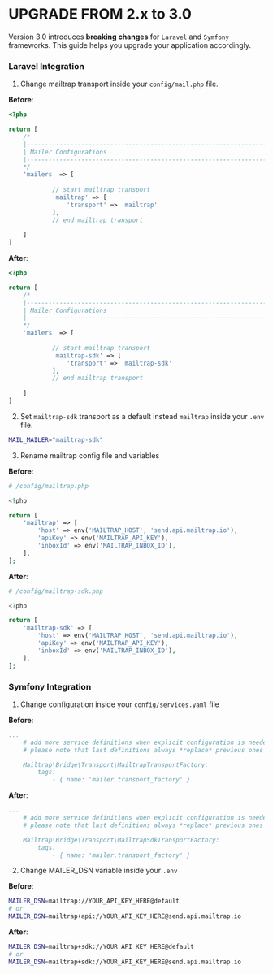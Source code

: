 UPGRADE FROM 2.x to 3.0
=======================

Version 3.0 introduces **breaking changes** for `Laravel` and `Symfony` frameworks. 
This guide helps you upgrade your application accordingly.


### Laravel Integration

1. Change mailtrap transport inside your `config/mail.php` file.

__Before__: 
```php
<?php

return [
    /*
    |--------------------------------------------------------------------------
    | Mailer Configurations
    |--------------------------------------------------------------------------
    */
    'mailers' => [
    
            // start mailtrap transport
            'mailtrap' => [
                'transport' => 'mailtrap'
            ],
            // end mailtrap transport
    
    ]
]
```
  __After__:
```php
<?php

return [
    /*
    |--------------------------------------------------------------------------
    | Mailer Configurations
    |--------------------------------------------------------------------------
    */
    'mailers' => [
    
            // start mailtrap transport
            'mailtrap-sdk' => [
                'transport' => 'mailtrap-sdk'
            ],
            // end mailtrap transport
    
    ]
]
```

2. Set `mailtrap-sdk` transport as a default instead `mailtrap` inside your `.env` file.

```bash
MAIL_MAILER="mailtrap-sdk"
```

3. Rename mailtrap config file and variables

__Before__:
```php
# /config/mailtrap.php

<?php

return [
    'mailtrap' => [
        'host' => env('MAILTRAP_HOST', 'send.api.mailtrap.io'),
        'apiKey' => env('MAILTRAP_API_KEY'),
        'inboxId' => env('MAILTRAP_INBOX_ID'),
    ],
];
```
__After__:
```php
# /config/mailtrap-sdk.php

<?php

return [
    'mailtrap-sdk' => [
        'host' => env('MAILTRAP_HOST', 'send.api.mailtrap.io'),
        'apiKey' => env('MAILTRAP_API_KEY'),
        'inboxId' => env('MAILTRAP_INBOX_ID'),
    ],
];
```

### Symfony Integration
1. Change configuration inside your `config/services.yaml` file

__Before__:
```yaml
...
    # add more service definitions when explicit configuration is needed
    # please note that last definitions always *replace* previous ones

    Mailtrap\Bridge\Transport\MailtrapTransportFactory:
        tags:
            - { name: 'mailer.transport_factory' }
```
__After__:
```yaml
...
    # add more service definitions when explicit configuration is needed
    # please note that last definitions always *replace* previous ones

    Mailtrap\Bridge\Transport\MailtrapSdkTransportFactory:
        tags:
            - { name: 'mailer.transport_factory' }
```

2. Change MAILER_DSN variable inside your `.env`

__Before__:
```bash
MAILER_DSN=mailtrap://YOUR_API_KEY_HERE@default
# or
MAILER_DSN=mailtrap+api://YOUR_API_KEY_HERE@send.api.mailtrap.io
```
__After__:
```bash
MAILER_DSN=mailtrap+sdk://YOUR_API_KEY_HERE@default
# or
MAILER_DSN=mailtrap+sdk://YOUR_API_KEY_HERE@send.api.mailtrap.io
```
